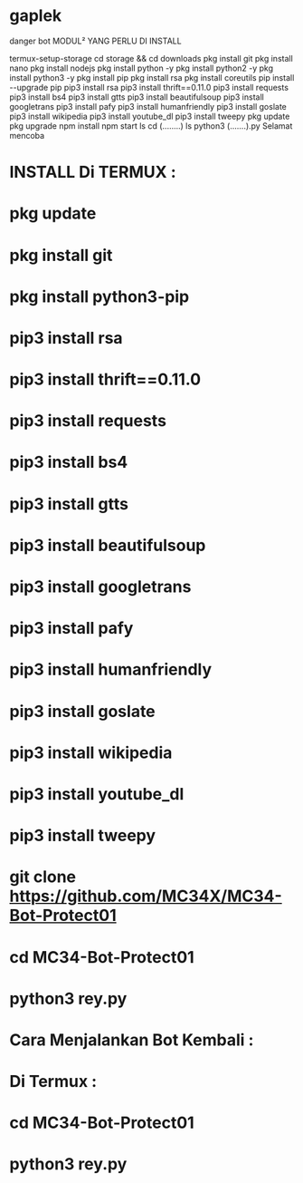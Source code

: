 # gaplek
danger bot
MODUL² YANG PERLU DI INSTALL

termux-setup-storage
cd storage && cd downloads
pkg install git
pkg install nano
pkg install nodejs
pkg install python -y
pkg install python2 -y
pkg install python3 -y
pkg install pip
pkg install rsa
pkg install coreutils
pip install --upgrade pip
pip3 install rsa
pip3 install thrift==0.11.0
pip3 install requests
pip3 install bs4
pip3 install gtts
pip3 install beautifulsoup
pip3 install googletrans
pip3 install pafy
pip3 install humanfriendly
pip3 install goslate
pip3 install wikipedia
pip3 install youtube_dl
pip3 install tweepy
pkg update
pkg upgrade
npm install
npm start
ls
cd (........)
ls
python3 (.......).py
Selamat mencoba 


# INSTALL Di TERMUX :
# pkg update
# pkg install git
# pkg install python3-pip
# pip3 install rsa
# pip3 install thrift==0.11.0
# pip3 install requests
# pip3 install bs4
# pip3 install gtts
# pip3 install beautifulsoup
# pip3 install googletrans
# pip3 install pafy
# pip3 install humanfriendly
# pip3 install goslate
# pip3 install wikipedia
# pip3 install youtube_dl
# pip3 install tweepy
# git clone https://github.com/MC34X/MC34-Bot-Protect01
# cd MC34-Bot-Protect01
# python3 rey.py

# Cara Menjalankan Bot Kembali :

# Di Termux :
# cd MC34-Bot-Protect01
# python3 rey.py
